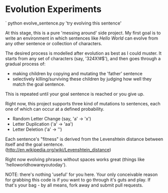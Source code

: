 # Evolution Experiments

` python evolve_sentence.py 'try evolving this sentence'

At this stage, this is a pure 'messing around' side project. My first goal is to write an environment in which sentences like *Hello World* can evolve from any other sentence or collection of characters. 

The desired process is modelled after evolution as best as I could muster. It starts from any set of characters (say, '324X!#$'), and then goes through a gradual process of:

* making children by copying and mutating the 'father' sentence
* selectively killing/surviving these children by judging how well they match the goal sentence. 

This is repeated until your goal sentence is reached or you give up.

Right now, this project supports three kind of mutations to sentences, each one of which can occur at a defined probability.

* Random Letter Change (say, 'a' -> 'x')
* Letter Duplication ('a' -> 'aa')
* Letter Deletion ('a' -> '')

Each sentence's "fitness" is derived from the Levenshtein distance between itself and the goal sentence. (http://en.wikipedia.org/wiki/Levenshtein_distance)

Right now evolving phrases without spaces works great (things like 'helloworldhowareyoutoday').  

NOTE: there's nothing 'useful' for you here. Your only conceivable reason for grabbing this code is if you want to go through it's guts and play. If that's your bag - by all means, fork away and submit pull requests. 